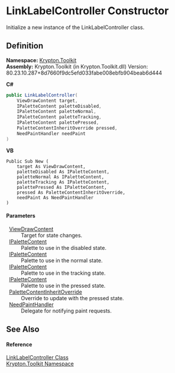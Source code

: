 # LinkLabelController Constructor


Initialize a new instance of the LinkLabelController class.



## Definition
**Namespace:** <a href="79d2eac2-21f4-54ff-7552-b20c33c30600.md">Krypton.Toolkit</a>  
**Assembly:** Krypton.Toolkit (in Krypton.Toolkit.dll) Version: 80.23.10.287+8d7660f9dc5efd033fabe008ebfb904beab6d444

**C#**
``` C#
public LinkLabelController(
	ViewDrawContent target,
	IPaletteContent paletteDisabled,
	IPaletteContent paletteNormal,
	IPaletteContent paletteTracking,
	IPaletteContent palettePressed,
	PaletteContentInheritOverride pressed,
	NeedPaintHandler needPaint
)
```
**VB**
``` VB
Public Sub New ( 
	target As ViewDrawContent,
	paletteDisabled As IPaletteContent,
	paletteNormal As IPaletteContent,
	paletteTracking As IPaletteContent,
	palettePressed As IPaletteContent,
	pressed As PaletteContentInheritOverride,
	needPaint As NeedPaintHandler
)
```



#### Parameters
<dl><dt>  <a href="295b6d58-8430-473c-df05-9ab6f30975ab.md">ViewDrawContent</a></dt><dd>Target for state changes.</dd><dt>  <a href="f2a5541d-c7c1-2c4b-162d-a4616ecccc95.md">IPaletteContent</a></dt><dd>Palette to use in the disabled state.</dd><dt>  <a href="f2a5541d-c7c1-2c4b-162d-a4616ecccc95.md">IPaletteContent</a></dt><dd>Palette to use in the normal state.</dd><dt>  <a href="f2a5541d-c7c1-2c4b-162d-a4616ecccc95.md">IPaletteContent</a></dt><dd>Palette to use in the tracking state.</dd><dt>  <a href="f2a5541d-c7c1-2c4b-162d-a4616ecccc95.md">IPaletteContent</a></dt><dd>Palette to use in the pressed state.</dd><dt>  <a href="2af4b246-6124-b41a-5896-a0301dcd8c9f.md">PaletteContentInheritOverride</a></dt><dd>Override to update with the pressed state.</dd><dt>  <a href="33f685bd-f838-7c82-3e84-2827dccd141e.md">NeedPaintHandler</a></dt><dd>Delegate for notifying paint requests.</dd></dl>

## See Also


#### Reference
<a href="ea1542bd-3701-733a-1aae-4563bf322263.md">LinkLabelController Class</a>  
<a href="79d2eac2-21f4-54ff-7552-b20c33c30600.md">Krypton.Toolkit Namespace</a>  
